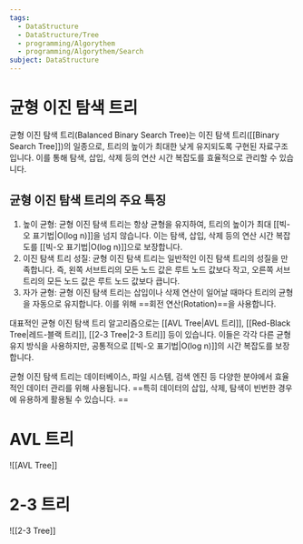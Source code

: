 ```yaml
---
tags:
  - DataStructure
  - DataStructure/Tree
  - programming/Algorythem
  - programming/Algorythem/Search
subject: DataStructure
---
```

# 균형 이진 탐색 트리
균형 이진 탐색 트리(Balanced Binary Search Tree)는 이진 탐색 트리([[Binary Search Tree]])의 일종으로, 트리의 높이가 최대한 낮게 유지되도록 구현된 자료구조입니다. 이를 통해 탐색, 삽입, 삭제 등의 연산 시간 복잡도를 효율적으로 관리할 수 있습니다.

## 균형 이진 탐색 트리의 주요 특징
1. 높이 균형: 균형 이진 탐색 트리는 항상 균형을 유지하여, 트리의 높이가 최대 [[빅-오 표기법|O(log n)]]을 넘지 않습니다. 이는 탐색, 삽입, 삭제 등의 연산 시간 복잡도를 [[빅-오 표기법|O(log n)]]으로 보장합니다.
2. 이진 탐색 트리 성질: 균형 이진 탐색 트리는 일반적인 이진 탐색 트리의 성질을 만족합니다. 즉, 왼쪽 서브트리의 모든 노드 값은 루트 노드 값보다 작고, 오른쪽 서브트리의 모든 노드 값은 루트 노드 값보다 큽니다.
3. 자가 균형: 균형 이진 탐색 트리는 삽입이나 삭제 연산이 일어날 때마다 트리의 균형을 자동으로 유지합니다. 이를 위해 ==회전 연산(Rotation)==을 사용합니다.

대표적인 균형 이진 탐색 트리 알고리즘으로는 [[AVL Tree|AVL 트리]], [[Red-Black Tree|레드-블랙 트리]], [[2-3 Tree|2-3 트리]] 등이 있습니다. 이들은 각각 다른 균형 유지 방식을 사용하지만, 공통적으로 [[빅-오 표기법|O(log n)]]의 시간 복잡도를 보장합니다.

균형 이진 탐색 트리는 데이터베이스, 파일 시스템, 검색 엔진 등 다양한 분야에서 효율적인 데이터 관리를 위해 사용됩니다. ==특히 데이터의 삽입, 삭제, 탐색이 빈번한 경우에 유용하게 활용될 수 있습니다. ==
# AVL 트리
![[AVL Tree]]
# 2-3 트리
![[2-3 Tree]]